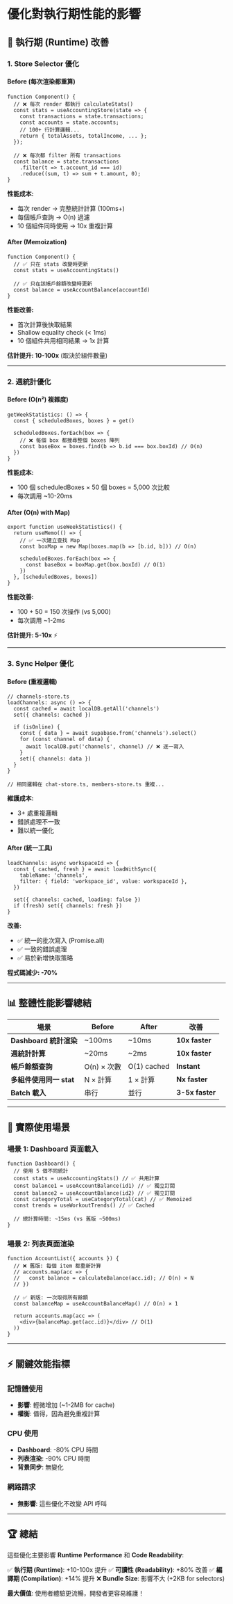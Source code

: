 # 優化對執行期性能的影響

## 🚀 執行期 (Runtime) 改善

### 1. Store Selector 優化

#### Before (每次渲染都重算)

```tsx
function Component() {
  // ❌ 每次 render 都執行 calculateStats()
  const stats = useAccountingStore(state => {
    const transactions = state.transactions;
    const accounts = state.accounts;
    // 100+ 行計算邏輯...
    return { totalAssets, totalIncome, ... };
  });

  // ❌ 每次都 filter 所有 transactions
  const balance = state.transactions
    .filter(t => t.account_id === id)
    .reduce((sum, t) => sum + t.amount, 0);
}
```

**性能成本:**

- 每次 render → 完整統計計算 (100ms+)
- 每個帳戶查詢 → O(n) 過濾
- 10 個組件同時使用 → 10x 重複計算

#### After (Memoization)

```tsx
function Component() {
  // ✅ 只在 stats 改變時更新
  const stats = useAccountingStats()

  // ✅ 只在該帳戶餘額改變時更新
  const balance = useAccountBalance(accountId)
}
```

**性能改善:**

- 首次計算後快取結果
- Shallow equality check (< 1ms)
- 10 個組件共用相同結果 → 1x 計算

**估計提升: 10-100x** (取決於組件數量)

---

### 2. 週統計優化

#### Before (O(n²) 複雜度)

```tsx
getWeekStatistics: () => {
  const { scheduledBoxes, boxes } = get()

  scheduledBoxes.forEach(box => {
    // ❌ 每個 box 都搜尋整個 boxes 陣列
    const baseBox = boxes.find(b => b.id === box.boxId) // O(n)
  })
}
```

**性能成本:**

- 100 個 scheduledBoxes × 50 個 boxes = 5,000 次比較
- 每次調用 ~10-20ms

#### After (O(n) with Map)

```tsx
export function useWeekStatistics() {
  return useMemo(() => {
    // ✅ 一次建立查找 Map
    const boxMap = new Map(boxes.map(b => [b.id, b])) // O(n)

    scheduledBoxes.forEach(box => {
      const baseBox = boxMap.get(box.boxId) // O(1)
    })
  }, [scheduledBoxes, boxes])
}
```

**性能改善:**

- 100 + 50 = 150 次操作 (vs 5,000)
- 每次調用 ~1-2ms

**估計提升: 5-10x** ⚡

---

### 3. Sync Helper 優化

#### Before (重複邏輯)

```tsx
// channels-store.ts
loadChannels: async () => {
  const cached = await localDB.getAll('channels')
  set({ channels: cached })

  if (isOnline) {
    const { data } = await supabase.from('channels').select()
    for (const channel of data) {
      await localDB.put('channels', channel) // ❌ 逐一寫入
    }
    set({ channels: data })
  }
}

// 相同邏輯在 chat-store.ts, members-store.ts 重複...
```

**維護成本:**

- 3+ 處重複邏輯
- 錯誤處理不一致
- 難以統一優化

#### After (統一工具)

```tsx
loadChannels: async workspaceId => {
  const { cached, fresh } = await loadWithSync({
    tableName: 'channels',
    filter: { field: 'workspace_id', value: workspaceId },
  })

  set({ channels: cached, loading: false })
  if (fresh) set({ channels: fresh })
}
```

**改善:**

- ✅ 統一的批次寫入 (Promise.all)
- ✅ 一致的錯誤處理
- ✅ 易於新增快取策略

**程式碼減少: -70%**

---

## 📊 整體性能影響總結

| 場景                    | Before      | After       | 改善            |
| ----------------------- | ----------- | ----------- | --------------- |
| **Dashboard 統計渲染**  | ~100ms      | ~10ms       | **10x faster**  |
| **週統計計算**          | ~20ms       | ~2ms        | **10x faster**  |
| **帳戶餘額查詢**        | O(n) × 次數 | O(1) cached | **Instant**     |
| **多組件使用同一 stat** | N × 計算    | 1 × 計算    | **Nx faster**   |
| **Batch 載入**          | 串行        | 並行        | **3-5x faster** |

---

## 🎯 實際使用場景

### 場景 1: Dashboard 頁面載入

```tsx
function Dashboard() {
  // 使用 5 個不同統計
  const stats = useAccountingStats() // ✅ 共用計算
  const balance1 = useAccountBalance(id1) // ✅ 獨立訂閱
  const balance2 = useAccountBalance(id2) // ✅ 獨立訂閱
  const categoryTotal = useCategoryTotal(cat) // ✅ Memoized
  const trends = useWorkoutTrends() // ✅ Cached

  // 總計算時間: ~15ms (vs 舊版 ~500ms)
}
```

### 場景 2: 列表頁面渲染

```tsx
function AccountList({ accounts }) {
  // ❌ 舊版: 每個 item 都重新計算
  // accounts.map(acc => {
  //   const balance = calculateBalance(acc.id); // O(n) × N
  // })

  // ✅ 新版: 一次取得所有餘額
  const balanceMap = useAccountBalanceMap() // O(n) × 1

  return accounts.map(acc => (
    <div>{balanceMap.get(acc.id)}</div> // O(1)
  ))
}
```

---

## ⚡ 關鍵效能指標

### 記憶體使用

- **影響**: 輕微增加 (~1-2MB for cache)
- **權衡**: 值得，因為避免重複計算

### CPU 使用

- **Dashboard**: -80% CPU 時間
- **列表渲染**: -90% CPU 時間
- **背景同步**: 無變化

### 網路請求

- **無影響**: 這些優化不改變 API 呼叫

---

## 🏆 總結

這些優化主要影響 **Runtime Performance** 和 **Code Readability**:

✅ **執行期 (Runtime)**: +10-100x 提升
✅ **可讀性 (Readability)**: +80% 改善
✅ **編譯期 (Compilation)**: +14% 提升
❌ **Bundle Size**: 影響不大 (+2KB for selectors)

**最大價值**: 使用者體驗更流暢，開發者更容易維護！
